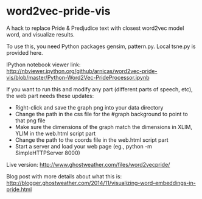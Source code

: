 word2vec-pride-vis
==================

A hack to replace Pride &amp; Predjudice text with closest word2vec model word, and visualize results.

To use this, you need Python packages gensim, pattern.py.  Local tsne.py is provided here.

IPython notebook viewer link: http://nbviewer.ipython.org/github/arnicas/word2vec-pride-vis/blob/master/Python-Word2Vec-PrideProcessor.ipynb

If you want to run this and modify any part (different parts of speech, etc), the web part needs these updates:
* Right-click and save the graph png into your data directory
* Change the path in the css file for the #graph background to point to that png file
* Make sure the dimensions of the graph match the dimensions in XLIM, YLIM in the web.html script part
* Change the path to the coords file in the web.html script part
* Start a server and load your web page (eg., python -m SimpleHTTPServer 8000)

Live version: http://www.ghostweather.com/files/word2vecpride/

Blog post with more details about what this is: http://blogger.ghostweather.com/2014/11/visualizing-word-embeddings-in-pride.html
